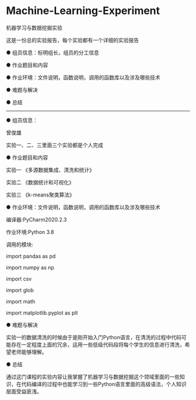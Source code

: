 # Machine-Learning-Experiment
机器学习与数据挖掘实验


这是一份总的实验报告，每个实验都有一个详细的实验报告


● 组员信息：标明组长，组员的分工信息

● 作业题目和内容

● 作业环境：文件说明，函数说明，调用的函数库以及涉及哪些技术

● 难题与解决

● 总结

---

● 组员信息：

曾俊雄

实验一、二、三里面三个实验都是个人完成


● 作业题目和内容

实验一 《多源数据集成、清洗和统计》

实验二 《数据统计和可视化》

实验三 《k-means聚类算法》


● 作业环境：文件说明，函数说明，调用的函数库以及涉及哪些技术

编译器:PyCharm2020.2.3

作业环境:Python 3.8

调用的模块:

import pandas as pd

import numpy as np

import csv

import glob

import math

import matplotlib.pyplot as plt


● 难题与解决

实验一的数据清洗的时候由于是刚开始入门Python语言，在清洗的过程中代码可能存在一定程度上面的冗余，运用一些低级代码段将每个学生的信息进行清洗，希望老师能够理解。


● 总结

通过这门课程的实验内容让我掌握了机器学习与数据挖掘这个领域里面的一些知识，在代码编译的过程中也能学习到一些Python语言里面的高级语法，个人知识层面受益匪浅。
